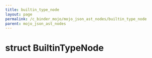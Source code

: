 ```yaml
---
title: builtin_type_node
layout: page
permalink: /c_binder_mojo/mojo_json_ast_nodes/builtin_type_node
parent: mojo_json_ast_nodes
---
```


# struct BuiltinTypeNode

